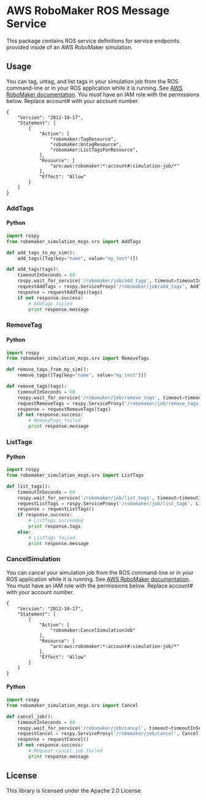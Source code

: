 # AWS RoboMaker ROS Message Service

This package contains ROS service definitions for service endpoints provided inside of an AWS RoboMaker simulation.

## Usage

You can tag, untag, and list tags in your simulation job from the ROS command-line or in your ROS application while it is running. See [AWS RoboMaker documentation](https://docs.aws.amazon.com/robomaker/latest/dg/simulation-job-tags.html). You must have an IAM role with the permissions below. Replace account# with your account number.

```
{
    "Version": "2012-10-17",
    "Statement": [
        {
            "Action": [
                "robomaker:TagResource",
                "robomaker:UntagResource",
                "robomaker:ListTagsForResource",
            ],
            "Resource": [
                "arn:aws:robomaker:*:account#:simulation-job/*"
            ],
            "Effect": "Allow"
        }
    ]
}
```

### AddTags

#### Python

```python
import rospy
from robomaker_simulation_msgs.srv import AddTags

def add_tags_to_my_sim():
    add_tags([Tag(key="name", value="my_test")])

def add_tags(tags):
    timeoutInSeconds = 60
    rospy.wait_for_service('/robomaker/job/add_tags', timeout=timeoutInSeconds)
    requestAddTags = rospy.ServiceProxy('/robomaker/job/add_tags', AddTags)
    response = requestAddTags(tags)
    if not response.success:
        # AddTags failed
        print response.message

```

### RemoveTag

#### Python

```python
import rospy
from robomaker_simulation_msgs.srv import RemoveTags

def remove_tags_from_my_sim():
    remove_tags([Tag(key="name", value="my_test")])

def remove_tags(tags):
    timeoutInSeconds = 60
    rospy.wait_for_service('/robomaker/job/remove_tags', timeout=timeoutInSeconds)
    requestRemoveTags = rospy.ServiceProxy('/robomaker/job/remove_tags', RemoveTags)
    response = requestRemoveTags(tags)
    if not response.success:
        # RemoveTags failed
        print response.message

```

### ListTags

#### Python

```python
import rospy
from robomaker_simulation_msgs.srv import ListTags

def list_tags():
    timeoutInSeconds = 60
    rospy.wait_for_service('/robomaker/job/list_tags', timeout=timeoutInSeconds)
    requestListTags = rospy.ServiceProxy('/robomaker/job/list_tags', ListTags)
    response = requestListTags()
    if response.success:
        # ListTags succeeded
        print response.tags
    else:
        # ListTags failed
        print response.message

```

### CancelSimulation

You can cancel your simulation job from the ROS command-line or in your ROS application while it is running. See [AWS RoboMaker documentation](https://docs.aws.amazon.com/robomaker/latest/dg/simulation-job-playback-rosbags.html#simulation-job-playback-rosbags-cancel). You must have an IAM role with the permissions below. Replace account# with your account number. 

```
{
    "Version": "2012-10-17",
    "Statement": [
        {
            "Action": [
                "robomaker:CancelSimulationJob"
            ],
            "Resource": [
                "arn:aws:robomaker:*:account#:simulation-job/*"
            ],
            "Effect": "Allow"
        }
    ]
}
```


#### Python

```python
import rospy
from robomaker_simulation_msgs.srv import Cancel

def cancel_job():
    timeoutInSeconds = 60
    rospy.wait_for_service('/robomaker/job/cancel', timeout=timeoutInSeconds)
    requestCancel = rospy.ServiceProxy('/robomaker/job/cancel', Cancel)
    response = requestCancel()
    if not response.success:
        # Request cancel job failed
        print response.message
```

## License

This library is licensed under the Apache 2.0 License. 
